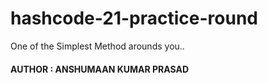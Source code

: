# hashcode-21-practice-round
One of the Simplest Method arounds you..

#### AUTHOR : ANSHUMAAN KUMAR PRASAD
